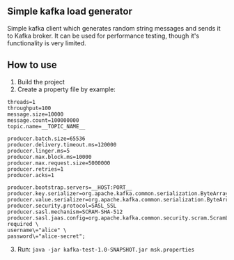 ## Simple kafka load generator
Simple kafka client which generates random string messages and sends it to Kafka broker.
It can be used for performance testing, though it's functionality is very limited.

## How to use

1. Build the project
2. Create a property file by example:
```
threads=1
throughput=100
message.size=10000
message.count=100000000
topic.name=__TOPIC_NAME__

producer.batch.size=65536
producer.delivery.timeout.ms=120000
producer.linger.ms=5
producer.max.block.ms=10000
producer.max.request.size=5000000
producer.retries=1
producer.acks=1

producer.bootstrap.servers=__HOST:PORT__
producer.key.serializer=org.apache.kafka.common.serialization.ByteArraySerializer
producer.value.serializer=org.apache.kafka.common.serialization.ByteArraySerializer
producer.security.protocol=SASL_SSL
producer.sasl.mechanism=SCRAM-SHA-512
producer.sasl.jaas.config=org.apache.kafka.common.security.scram.ScramLoginModule required \
username\="alice" \
password\="alice-secret";

```
3. Run: `java -jar kafka-test-1.0-SNAPSHOT.jar msk.properties`
